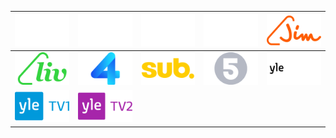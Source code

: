 | ![](https://raw.githubusercontent.com/RevGear/logo/master/Countries/FI/C-More-Juniori.png) | ![](https://raw.githubusercontent.com/RevGear/logo/master/Countries/FI/C-More-Max.png) | ![](https://raw.githubusercontent.com/RevGear/logo/master/Countries/FI/C-More-Sport-1.png) | ![](https://raw.githubusercontent.com/RevGear/logo/master/Countries/FI/C-More-Sport-2.png) | ![](https://raw.githubusercontent.com/RevGear/logo/master/Countries/FI/Jim.png) | 
|:---:|:---:|:---:|:---:|:---:| 
| ![](https://raw.githubusercontent.com/RevGear/logo/master/Countries/FI/Liv.png) | ![](https://raw.githubusercontent.com/RevGear/logo/master/Countries/FI/Nelonen.png) | ![](https://raw.githubusercontent.com/RevGear/logo/master/Countries/FI/Sub.png) | ![](https://raw.githubusercontent.com/RevGear/logo/master/Countries/FI/TV5.png) | ![](https://raw.githubusercontent.com/RevGear/logo/master/Countries/FI/Yle-Teema-Fem.png) | 
| ![](https://raw.githubusercontent.com/RevGear/logo/master/Countries/FI/Yle-TV1.png) | ![](https://raw.githubusercontent.com/RevGear/logo/master/Countries/FI/Yle-TV2.png)  | 
